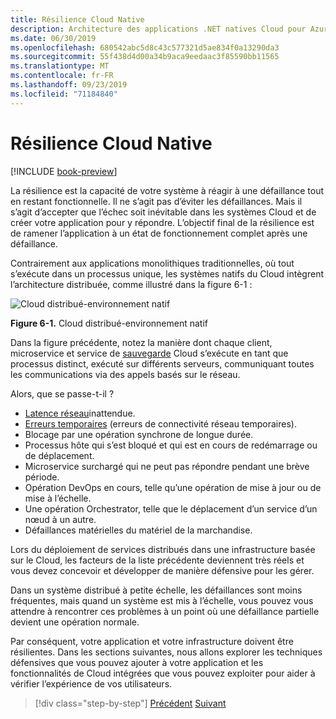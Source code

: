 ```yaml
---
title: Résilience Cloud Native
description: Architecture des applications .NET natives Cloud pour Azure | Résilience native du Cloud
ms.date: 06/30/2019
ms.openlocfilehash: 680542abc5d8c43c577321d5ae834f0a13290da3
ms.sourcegitcommit: 55f438d4d00a34b9aca9eedaac3f85590bb11565
ms.translationtype: MT
ms.contentlocale: fr-FR
ms.lasthandoff: 09/23/2019
ms.locfileid: "71184840"
---
```

# <a name="cloud-native-resiliency"></a>Résilience Cloud Native

[!INCLUDE [book-preview](../../../includes/book-preview.md)]

La résilience est la capacité de votre système à réagir à une défaillance tout en restant fonctionnelle. Il ne s’agit pas d’éviter les défaillances. Mais il s’agit d’accepter que l’échec soit inévitable dans les systèmes Cloud et de créer votre application pour y répondre. L’objectif final de la résilience est de ramener l’application à un état de fonctionnement complet après une défaillance.

Contrairement aux applications monolithiques traditionnelles, où tout s’exécute dans un processus unique, les systèmes natifs du Cloud intègrent l’architecture distribuée, comme illustré dans la figure 6-1 :

![Cloud distribué-environnement natif](./media/distributed-cloud-native-environment.png)

**Figure 6-1.** Cloud distribué-environnement natif

Dans la figure précédente, notez la manière dont chaque client, microservice et service de [sauvegarde](https://12factor.net/backing-services) Cloud s’exécute en tant que processus distinct, exécuté sur différents serveurs, communiquant toutes les communications via des appels basés sur le réseau.

Alors, que se passe-t-il ?

- [Latence réseau](https://www.techopedia.com/definition/8553/network-latency)inattendue.
- [Erreurs temporaires](https://docs.microsoft.com/azure/architecture/best-practices/transient-faults) (erreurs de connectivité réseau temporaires).
- Blocage par une opération synchrone de longue durée.
- Processus hôte qui s’est bloqué et qui est en cours de redémarrage ou de déplacement.
- Microservice surchargé qui ne peut pas répondre pendant une brève période.
- Opération DevOps en cours, telle qu’une opération de mise à jour ou de mise à l’échelle.
- Une opération Orchestrator, telle que le déplacement d’un service d’un nœud à un autre.
- Défaillances matérielles du matériel de la marchandise.

Lors du déploiement de services distribués dans une infrastructure basée sur le Cloud, les facteurs de la liste précédente deviennent très réels et vous devez concevoir et développer de manière défensive pour les gérer.

Dans un système distribué à petite échelle, les défaillances sont moins fréquentes, mais quand un système est mis à l’échelle, vous pouvez vous attendre à rencontrer ces problèmes à un point où une défaillance partielle devient une opération normale.

Par conséquent, votre application et votre infrastructure doivent être résilientes. Dans les sections suivantes, nous allons explorer les techniques défensives que vous pouvez ajouter à votre application et les fonctionnalités de Cloud intégrées que vous pouvez exploiter pour aider à vérifier l’expérience de vos utilisateurs.

>[!div class="step-by-step"]
>[Précédent](azure-data-storage.md)
>[Suivant](application-resiliency-patterns.md)
